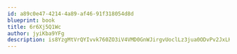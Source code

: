 ```yaml
---
id: a89c0e47-4214-4a89-af46-91f318054d8d
blueprint: book
title: 6r6Xj5Q1Wc
author: jyiKba9YFg
description: is8YzgMtVrQYIvvk760ZO3iV4VMD0GnWJirgvUoclLz3jua0ODvPv2JxLK8GsFUFl2cTsYmuAUPSMxo4GsPt7thAzPtyJ19rdXpq
---
```

